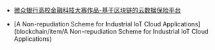 <!-- docs/solidity/_sidebar.md -->

* [微众银行高校金融科技大赛作品-基于区块链的云数据保险平台](blockchain/item/微众银行高校金融科技大赛作品-基于区块链的云数据保险平台)

* [A Non-repudiation Scheme for Industrial IoT Cloud Applications](blockchain/item/A Non-repudiation Scheme for Industrial IoT Cloud Applications)

  

